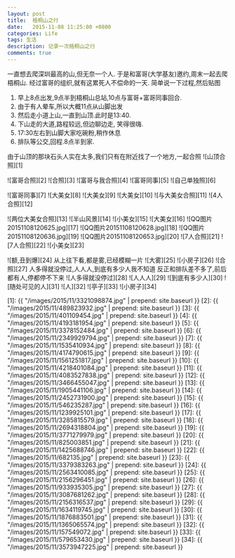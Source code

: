 ```yaml
---
layout: post
title:  梧桐山之行
date:   2015-11-08 11:25:00 +0800
categories: Life
tags: 生活
description: 记录一次梧桐山之行
comments: true
---
```


一直想去爬深圳最高的山,但无奈一个人.
于是和富哥(大学基友)邀约,周末一起去爬梧桐山.
经过富哥的组织,就有这累死人不偿命的一天.
简单说一下过程,然后贴图

1. 早上8点出发,9点半到梧桐山总站,10点与富哥+富哥同事回合.
2. 由于有人晕车,所以大概11点从山脚出发
3. 然后走小道上山,一直到山顶.此时是13:40.
4. 下山走的大道,路程较远,但边聊边走, 笑得很嗨.
5. 17:30左右到山脚大家吃碗粉,稍作休息
6. 排队等公交,回程.8点半到家.
<!-- more -->

由于山顶的那块石头人实在太多,我们只有在附近找了一个地方,一起合照
![山顶合照][1]


![富哥合照][2]
![合照][3]
![富哥与我合照][4]
![富哥同事][5]
![自己单独照][6]

![富哥同事][7]
![大美女][8]
![大美女][9]
![大美女][10]
![与大美女合照][11]
![4人合照][12]




![两位大美女合照][13]
![半山风景][14]
![小美女][15]
![大美女][16]
![QQ图片20151108120625.jpg][17]
![QQ图片20151108120628.jpg][18]
![QQ图片20151108120636.jpg][19]
![QQ图片20151108120653.jpg][20]
![7人合照][21]
![7人合照][22]
![小美女][23]

![额,丑到爆][24]
从上往下看,都是雾,已经模糊一片
![大雾][25]
![小房子][26]
![合照][27]
人多得就没停过,人人人,到底有多少人我不知道
反正和排队差不多了,前后都有人,停都停不下来
![人多得就没停过][28]
![人人人][29]
![到底有多少人][30]
![随处可见的人][31]
![人][32]
![亭子][33]
![小房子][34]


  [1]: {{ "/images/2015/11/3321098874.jpg" | prepend: site.baseurl }}
  [2]: {{ "/images/2015/11/489823932.jpg" | prepend: site.baseurl }}
  [3]: {{ "/images/2015/11/401109454.jpg" | prepend: site.baseurl }}
  [4]: {{ "/images/2015/11/4193181954.jpg" | prepend: site.baseurl }}
  [5]: {{ "/images/2015/11/3378152484.jpg" | prepend: site.baseurl }}
  [6]: {{ "/images/2015/11/2349929794.jpg" | prepend: site.baseurl }}
  [7]: {{ "/images/2015/11/1535410934.jpg" | prepend: site.baseurl }}
  [8]: {{ "/images/2015/11/4174790615.jpg" | prepend: site.baseurl }}
  [9]: {{ "/images/2015/11/1561251817.jpg" | prepend: site.baseurl }}
  [10]: {{ "/images/2015/11/4218401084.jpg" | prepend: site.baseurl }}
  [11]: {{ "/images/2015/11/4083527838.jpg" | prepend: site.baseurl }}
  [12]: {{ "/images/2015/11/3466455047.jpg" | prepend: site.baseurl }}
  [13]: {{ "/images/2015/11/1905441106.jpg" | prepend: site.baseurl }}
  [14]: {{ "/images/2015/11/2452731900.jpg" | prepend: site.baseurl }}
  [15]: {{ "/images/2015/11/546235287.jpg" | prepend: site.baseurl }}
  [16]: {{ "/images/2015/11/1239925101.jpg" | prepend: site.baseurl }}
  [17]: {{ "/images/2015/11/3285815579.jpg" | prepend: site.baseurl }}
  [18]: {{ "/images/2015/11/2694318804.jpg" | prepend: site.baseurl }}
  [19]: {{ "/images/2015/11/3771279979.jpg" | prepend: site.baseurl }}
  [20]: {{ "/images/2015/11/825003851.jpg" | prepend: site.baseurl }}
  [21]: {{ "/images/2015/11/1425688746.jpg" | prepend: site.baseurl }}
  [22]: {{ "/images/2015/11/682135.jpg" | prepend: site.baseurl }}
  [23]: {{ "/images/2015/11/3379383263.jpg" | prepend: site.baseurl }}
  [24]: {{ "/images/2015/11/2563410085.jpg" | prepend: site.baseurl }}
  [25]: {{ "/images/2015/11/2156296451.jpg" | prepend: site.baseurl }}
  [26]: {{ "/images/2015/11/933935305.jpg" | prepend: site.baseurl }}
  [27]: {{ "/images/2015/11/3087681262.jpg" | prepend: site.baseurl }}
  [28]: {{ "/images/2015/11/2156316537.jpg" | prepend: site.baseurl }}
  [29]: {{ "/images/2015/11/1634119745.jpg" | prepend: site.baseurl }}
  [30]: {{ "/images/2015/11/1876883501.jpg" | prepend: site.baseurl }}
  [31]: {{ "/images/2015/11/1365065574.jpg" | prepend: site.baseurl }}
  [32]: {{ "/images/2015/11/157549072.jpg" | prepend: site.baseurl }}
  [33]: {{ "/images/2015/11/579653430.jpg" | prepend: site.baseurl }}
  [34]: {{ "/images/2015/11/3573947225.jpg" | prepend: site.baseurl }}